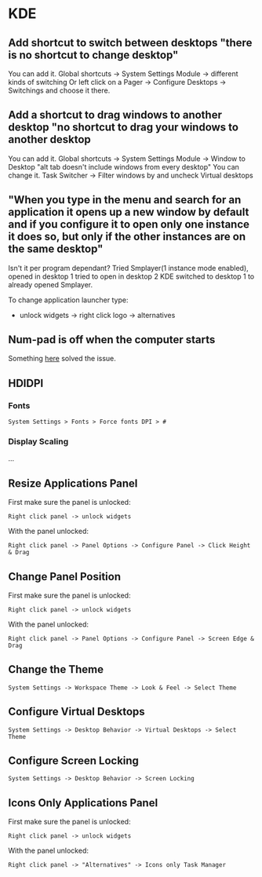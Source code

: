 # KDE
## Add shortcut to switch between desktops "there is no shortcut to change desktop"
You can add it. Global shortcuts -> System Settings Module -> different kinds of switching Or left click on a Pager -> Configure Desktops -> Switchings and choose it there. 


## Add a shortcut to drag windows to another desktop "no shortcut to drag your windows to another desktop 
You can add it. Global shortcuts -> System Settings Module -> Window to Desktop "alt tab doesn't include windows from every desktop" You can change it. Task Switcher -> Filter windows by and uncheck Virtual desktops 

## "When you type in the menu and search for an application it opens up a new window by default and if you configure it to open only one instance it does so, but only if the other instances are on the same desktop" 

Isn't it per program dependant? Tried Smplayer(1 instance mode enabled), opened in desktop 1 tried to open in desktop 2 KDE switched to desktop 1 to already opened Smplayer. 

To change application launcher type:
- unlock widgets ->  right click logo ->  alternatives

## Num-pad is off when the computer starts
Something [here](https://forum.manjaro.org/t/solved-how-to-turn-on-numlock-on-boot-on-plasma/8301/2) solved the issue.

## HDIDPI
### Fonts
    System Settings > Fonts > Force fonts DPI > #

### Display Scaling
...

## Resize Applications Panel
First make sure the panel is unlocked:

    Right click panel -> unlock widgets
    
With the panel unlocked:

    Right click panel -> Panel Options -> Configure Panel -> Click Height & Drag

## Change Panel Position
First make sure the panel is unlocked:

    Right click panel -> unlock widgets
    
With the panel unlocked:

    Right click panel -> Panel Options -> Configure Panel -> Screen Edge & Drag

## Change the Theme

    System Settings -> Workspace Theme -> Look & Feel -> Select Theme

## Configure Virtual Desktops

    System Settings -> Desktop Behavior -> Virtual Desktops -> Select Theme

## Configure Screen Locking

    System Settings -> Desktop Behavior -> Screen Locking

## Icons Only Applications Panel
First make sure the panel is unlocked:

    Right click panel -> unlock widgets
    
With the panel unlocked:

    Right click panel -> "Alternatives" -> Icons only Task Manager